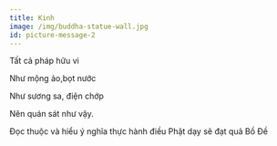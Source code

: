 ```yaml
---
title: Kinh
image: /img/buddha-statue-wall.jpg
id: picture-message-2
---
```

Tất cả pháp hữu vi

Như mộng ảo,bọt nước

Như sương sa, điện chớp

Nên quán sát như vậy.



Đọc thuộc và hiểu ý nghĩa thực hành điều Phật dạy sẽ đạt quả Bồ Đề
